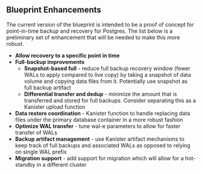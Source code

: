 ## Blueprint Enhancements

The current version of the blueprint is intended to be a proof of concept for
point-in-time backup and recovery for Postgres. The list below is a preliminary
set of enhancement that will be needed to make this more robust.

* **Allow recovery to a specific point in time**
* **Full-backup improvements**
    + **Snapshot-based full** - reduce full backup recovery window (fewer WALs
    to apply compared to live copy) by taking a snapshot of data volume and
    copying data files from it. Potentially use snapshot as full backup
    artifact
    + **Differential transfer and dedup** - minimize the amount that is
    transferred and stored for full backups. Consider separating this as a
    Kanister upload function
* **Data restore coordination** - Kanister function to handle replacing data
  files under the primary database container in a more robust fashion
* **Optimize WAL transfer** - tune wal-e parameters to allow for faster transfer
  of WALs
* **Backup artifact management** - use Kanister artifact mechanisms to keep
  track of full backups and associated WALs as opposed to relying on single
  WAL prefix
* **Migration support** - add support for migration which will allow for a
  hot-standby in a different cluster